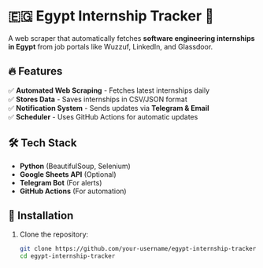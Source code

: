 # 🇪🇬 Egypt Internship Tracker 🚀

A web scraper that automatically fetches **software engineering internships in Egypt** from job portals like Wuzzuf, LinkedIn, and Glassdoor.

## 🔥 Features
✅ **Automated Web Scraping** - Fetches latest internships daily  
✅ **Stores Data** - Saves internships in CSV/JSON format  
✅ **Notification System** - Sends updates via **Telegram & Email**  
✅ **Scheduler** - Uses GitHub Actions for automatic updates  

## 🛠️ Tech Stack
- **Python** (BeautifulSoup, Selenium)
- **Google Sheets API** (Optional)
- **Telegram Bot** (For alerts)
- **GitHub Actions** (For automation)

## 📌 Installation
1. Clone the repository:
   ```bash
   git clone https://github.com/your-username/egypt-internship-tracker.git
   cd egypt-internship-tracker
